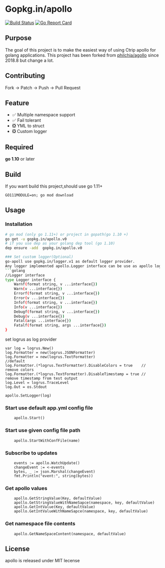 # Gopkg.in/apollo

[![Build Status](https://cloud.drone.io/api/badges/go-apollo/apollo/status.svg)](https://cloud.drone.io/go-apollo/apollo)
[![Go Report Card](https://goreportcard.com/badge/github.com/go-apollo/apollo)](https://goreportcard.com/report/github.com/go-apollo/apollo)

## Purpose

The goal of this project is to make the easiest way of using Ctrip apollo for golang applications. This project has been forked from [philchia/agollo](https://github.com/philchia/agollo) since 2018.8 but change a lot.

## Contributing

Fork -> Patch -> Push -> Pull Request

## Feature

- ✅ Multiple namespace support
- ✅ Fail tolerant
- ❎  YML to struct 
- ❎  Custom logger

## Required

**go 1.10** or later

## Build
If you want build this project,should use go 1.11+
```
GO111MODULE=on; go mod download

```

## Usage
### Installation
```bash
# go mod (only go 1.11+) or project in gopath(go 1.10 +)
go get -u gopkg.in/apollo.v0
# if you use dep as your golang dep tool (go 1.10)
dep ensure -add  gopkg.in/apollo.v0

### Set custom logger(Optional)
go-apoll use gopkg.in/logger.v1 as default logger provider.
Any logger implemented apollo.Logger interface can be use as apollo logger provider(such as [logrus](https://github.com/sirupsen/logrus)).
```golang
//Logger interface
type Logger interface {
	Warnf(format string, v ...interface{})
	Warn(v ...interface{})
	Errorf(format string, v ...interface{})
	Error(v ...interface{})
	Infof(format string, v ...interface{})
	Info(v ...interface{})
	Debugf(format string, v ...interface{})
	Debug(v ...interface{})
	Fatal(args ...interface{})
	Fatalf(format string, args ...interface{})
}
```
set logrus as log provider
```golang
var log = logrus.New()
log.Formatter = new(logrus.JSONFormatter)
log.Formatter = new(logrus.TextFormatter)                     //default
log.Formatter.(*logrus.TextFormatter).DisableColors = true    // remove colors
log.Formatter.(*logrus.TextFormatter).DisableTimestamp = true // remove timestamp from test output
log.Level = logrus.TraceLevel
log.Out = os.Stdout

apollo.SetLogger(log)
```


### Start use default app.yml config file

```golang
    apollo.Start()
```

### Start use given config file path

```golang
    apollo.StartWithConfFile(name)
```

### Subscribe to updates

```golang
    events := apollo.WatchUpdate()
    changeEvent := <-events
    bytes, _ := json.Marshal(changeEvent)
    fmt.Println("event:", string(bytes))
```

### Get apollo values

```golang
    apollo.GetStringValue(Key, defaultValue)
    apollo.GetStringValueWithNameSapce(namespace, key, defaultValue)
    apollo.GetIntValue(Key, defaultValue)
    apollo.GetIntValueWithNameSapce(namespace, key, defaultValue)
```

### Get namespace file contents

```golang
    apollo.GetNameSpaceContent(namespace, defaultValue)
```

## License

apollo is released under MIT lecense
